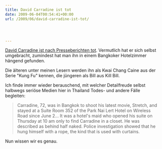 ```yaml
---
title: David Carradine ist tot
date: 2009-06-04T00:54:41+00:00
url: /2009/06/david-carradine-ist-tot/




---
```

[David Carradine ist nach Presseberichten tot][1]. Vermutlich hat er sich selbst umgebracht, zumindest hat man ihn in einem Bangkoker Hotelzimmer hängend gefunden.

Die älteren unter meinen Lesern werden ihn als Kwai Chang Caine aus der Serie "Kung Fu" kennen, die jüngeren als Bill aus Kill Bill.

Ich finde immer wieder berauschend, mit welcher Detailfreude selbst halbwegs seriöse Medien hier in Thailand Todes- und andere Fälle begleiten:

> Carradine, 72, was in Bangkok to shoot his latest movie, Stretch, and stayed at a Suite Room 352 of the Park Nai Lert Hotel on Wireless Road since June 2... It was a hotel's maid who opened his suite on Thursday at 10 am only to find Carradine in a closet. He was described as behind half naked. Police investigation showed that he hung himself with a rope, the kind that is used with curtains.

Nun wissen wir es genau.

 [1]: http://www.nationmultimedia.com/2009/06/04/headlines/headlines_30104421.php
